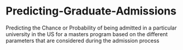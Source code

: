 # Predicting-Graduate-Admissions
Predicting the Chance or Probability of being admitted in a particular university in the US  for a masters program based on the different parameters that are considered during the admission process
